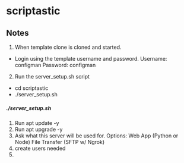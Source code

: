 # scriptastic

## Notes

1. When template clone is cloned and started.
- Login using the template username and password.
Username: configman
Password: configman

2. Run the server_setup.sh script
- cd scriptastic
- ./server_setup.sh

##### ./server_setup.sh #####

1. Run apt update -y
2. Run apt upgrade -y
3. Ask what this server will be used for.
		Options:
		Web App (Python or Node)
		File Transfer (SFTP w/ Ngrok)
4. create users needed
4. 